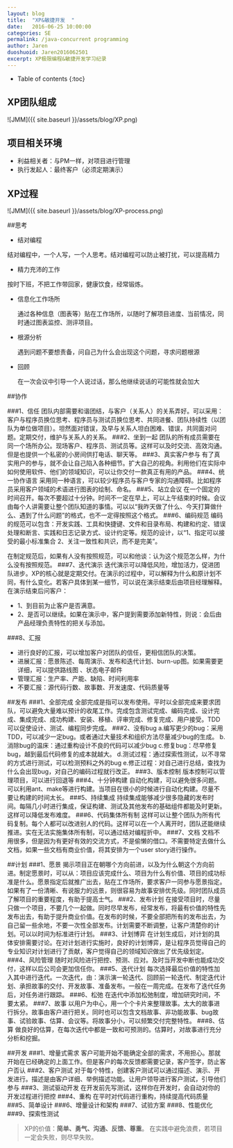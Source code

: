 ```yaml
---
layout: blog
title:  "XP&敏捷开发  "
date:   2016-06-25 10:00:00
categories: SE
permalink: /java-concurrent programming
author: Jaren
duoshuoid: Jaren2016062501
excerpt: XP极限编程&敏捷开发学习纪录 
---
```


* Table of contents
{:toc}



 

## XP团队组成
 

 ![JMM]({{ site.baseurl }}/assets/blog/XP.png)
 
## 项目相关环境
* 利益相关者：与PM一样，对项目进行管理
* 执行发起人：最终客户（必须定期演示）
 
## XP过程

 ![JMM]({{ site.baseurl }}/assets/blog/XP-process.png)
 
##思考
* 结对编程

结对编程中，一个人写，一个人思考。结对编程可以防止被打扰，可以提高精力

* 精力充沛的工作

按时下班，不把工作带回家，健康饮食，经常锻炼。

* 信息化工作场所
    
     通过各种信息（图表等）贴在工作场所，以随时了解项目进度、当前情况，同时通过图表监控、测评项目。
     
 * 根源分析
   
     遇到问题不要想责备，问自己为什么会出现这个问题，寻求问题根源
   
 * 回顾
    
     在一次会议中引导一个人说过话，那么他继续说话的可能性就会加大
 
 
##协作

###1、信任
   团队内部需要和谐团结，与客户（关系人）的关系弄好。可以采用：客户与程序员换位思考、程序员与测试员换位思考、共同进餐、团队持续性（以团队为单位做项目）。坦然面对错误，及早与关系人坦白困难、错误，共同面对问题。定期交付，维护与关系人的关系。
###2、坐到一起
   团队的所有成员需要在同一个场所办公。现场客户、程序员、测试员等。这样可以及时交流、高效沟通。但是也提供一个私密的小房间供打电话、聊天等。
###3、真实客户参与
   有了真实用户的参与，就不会让自己陷入各种细节。扩大自己的视角。利用他们在实际中如何使用软件、他们的领域知识，可以让你交付一款真正有用的产品。
###4、统一协作语言
   采用同一种语言，可以较少程序员与客户专家的沟通障碍。比如程序员采用客户领域的术语进行图表的绘制、命名。
###5、站立会议
   在一个固定的时间召开。每次不要超过十分钟。时间不一定在早上，可以上午结束的时候。会议由每个人讲需要让整个团队知道的事情。可以以“我昨天做了什么、今天打算做什么、遇到了什么问题”的格式，也不一定得按照这个格式。
###6、编码规范
   编码的规范可以包含：开发实践、工具和快捷键、文件和目录布局、构建和约定、错误处理和断言、实践和日志记录方式、设计约定等。规范的设计，以“1、指定可以接受的最小标准集合 2、关注一致性和共识，而不是完美”。
   
   在制定规范后，如果有人没有按照规范，可以和他谈：认为这个规范怎么样，为什么没有按照规范。
###7、迭代演示
   迭代演示可以降低风险，增加活力，促进团队进步。XP的核心就是定期交付。在演示的过程中，可以解释为什么和原计划不同，有什么变化。若客户具体到某一细节，可以说在演示结束后由项目经理解释。在演示结束后问客户：
   
   * 1、到目前为止客户是否满意。
   * 2、是否可以继续。如果在演示中，客户提到需要添加新特性，则说：会后由产品经理负责特性的把关与添加。
   
###8、汇报
  * 进行良好的汇报，可以增加客户对团队的信任，更相信团队的决策。
   * 进展汇报：愿景陈述、每周演示、发布和迭代计划、burn-up图。如果需要更详细，可以提供路线图   、状态电子邮件
  * 管理汇报：生产率、产能、缺陷、时间利用率
  * 不要汇报：源代码行数、故事数、开发速度、代码质量等
 
##发布
###1、全部完成
   全部完成是指可以发布使用。平时以全部完成来要求团队，可以避免大量难以预计的收尾工作。完成包含测试完成、编码完成、设计完成、集成完成、成功构建、安装、移植、评审完成、修复完成、用户接受。TDD可以促使设计、测试、编程同步完成。
###2、没有bug
     a.编写更少的bug：采用TDD，可以减少一定bug。或者通过大量技术和组织方法尽量减少bug的生成。
     b.消除bug的温床：通过重构设计不良的代码可以减少bug
     c.修复bug：尽早修复bug，越到最后代码修复的成本就越大。
     d.测试过程：通过探索性测试，以不寻常的方式进行测试，可以检测预料之外的bug
     e.修正过程：对自己进行总结，查找为什么会出现bug，对自己的编码过程就行改正。
###3、版本控制
   版本控制可以管理项目，可以进行回退等
###4、十分钟构建
   自动化构建，可以避免很多问题。可以利用ant、make等进行构建。当项目在很小的时候进行自动化构建。尽量不要让构建的时间太长。
###5、持续集成
  持续集成能够减少很多隐藏的发布时间。每隔几小时进行集成，保证构建、测试及其他发布的基础组件都能及时更新。这样可以降低发布难度。
###6、代码集体所有制
  这样可以让整个团队为所有代码复制。每个人都可以改进别人的代码。这样可以在一个人离开时，团队还能继续推进。实在无法实施集体所有制，可以通过结对编程折中。
###7、文档
   文档不用很多，但是因为有更好有效的交流方式，不是偷懒的借口。不需要特定去做什么文档，如果一些文档有商业价值，将其安排为一个user story进行操作。
 
##计划
###1、愿景
   揭示项目正在朝哪个方向前进，以及为什么朝这个方向前进。制定愿景时，可以从：项目应该完成什么、项目为什么有价值、项目的成功标准是什么。愿景指定后就推广出去，贴在工作场所，要求客户一同参与愿景指定。如果有了一份清晰、有说服力的远景，则很容易为故事安排优先级。同时团队成员了解项目的重要程度，有助于提高士气。
###2、发布计划
   在接受项目时，尽量只做一个项目，不要几个一起做。同时尽早发布，经常发布，将最有价值的特性先发布出去，有助于提升商业价值。在发布的时候，不要全部把所有的发布出去，为自己留一些余地，不要一次性全部发布。计划需要不断调整，让客户清楚你的计划。可以以时间为标准进行计划。
###3、计划博弈
   在计划生成后，对计划的具体安排需要讨论。在对计划进行实施时，良好的计划博弈，是让程序员觉得自己的专业知识对计划进行了贡献，客户觉得自己的领域知识做出了优先级划定。
###4、风险管理
   随时对风险进行把控、预测、应对。及时当开发中断也能成功交付，这样以后公司会更加信任你。
###5、迭代计划
   每次选择最后价值的特性加入其中进行迭代。一次迭代，由：演示演一轮迭代、回顾前一轮迭代、制定迭代计划、承担故事的交付、开发故事、准备发布。一般在一周完成。在发布了迭代任务后，对任务进行跟踪。
###6、松弛
   在迭代中添加松弛制度，增加研究时间，不要太紧。
###7、故事
   以用户为中心，用一个个卡片来整理故事。太大的故事进行拆分。故事由客户进行把关。同时也可以包含文档故事、非功能故事、bug故事、试验故事、估算、会议等。将故事分小，可以频繁交付完整特性。
###8、估算
  做良好的估算，在每次迭代中都是一致和可预测的。估算时，对故事进行充分分析和挖掘。
 
##开发
###1、增量式需求
   客户可能开始不能确定全部的需求，不用担心。那就开始在已经确定的上面工作。但是客户的每次反馈都需要记录，客户签字，防止客户否认
###2、客户测试
   对于每个特性，创建客户测试可以通过描述、演示、开发进行。描述是由客户详细、举例描述功能。让用户领导进行客户测试，引导他们参与
###3、测试驱动开发
   在开发前先写测试，这样你在开发时，会自动对你的开发过程进行把控
###4、重构
   在平时对代码进行重构，持续提高代码质量
###5、简单设计
###6、增量设计和架构
###7、试验方案
###8、性能优化
###9、探索性测试
 
 
> XP的价值：**简单、勇气、沟通、反馈、尊重**。
在实践中避免浪费，若项目一定会失败，则尽早失败。